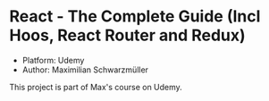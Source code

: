 # React - The Complete Guide (Incl Hoos, React Router and Redux)

- Platform: Udemy
- Author: Maximilian Schwarzmüller

This project is part of Max's course on Udemy.
